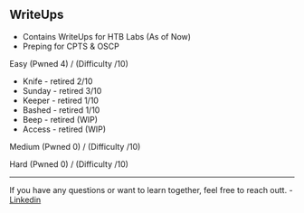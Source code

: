 ## WriteUps
- Contains WriteUps for HTB Labs (As of Now)
- Preping for CPTS & OSCP 


Easy   (Pwned 4) / (Difficulty /10)
- Knife - retired  2/10
- Sunday - retired 3/10 
- Keeper - retired 1/10
- Bashed - retired 1/10
- Beep - retired  (WIP)
- Access - retired (WIP)

Medium (Pwned 0) / (Difficulty /10)


Hard   (Pwned 0) / (Difficulty /10)

---
If you have any questions or want to learn together, feel free to reach outt. - [Linkedin](http://www.linkedin.com/in/yuhao-/)
